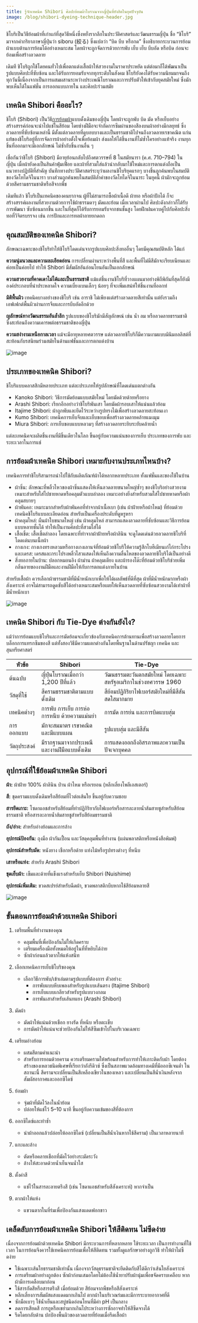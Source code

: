 ```yaml
---
title: รู้จักเทคนิค Shibori ศิลปะย้อมผ้าโบราณจากญี่ปุ่นที่ยังฮิตในยุคปัจจุบัน
image: /blog/shibori-dyeing-technique-header.jpg
---
```


ชิโบริเป็นวิธีย้อมผ้าที่เก่าแก่ที่สุดวิธีหนึ่งซึ่งหยั่งรากลึกในประวัติศาสตร์และวัฒนธรรมญี่ปุ่น ชื่อ “ชิโบริ” มาจากคำกริยาภาษาญี่ปุ่นว่า siboru (絞る) ซึ่งแปลว่า “บิด บีบ หรือกด” ซึ่งอธิบายกระบวนการย้อมผ้าแบบต้านการย้อมได้อย่างเหมาะสม โดยผ้าจะถูกจัดการด้วยการพับ เย็บ เย็บ บีบอัด หรือบิด ก่อนจะย้อมเพื่อสร้างลวดลาย

เดิมที ชิโบริถูกใช้โดยคนทั่วไปเพื่อตกแต่งเสื้อผ้าให้สวยงามในราคาประหยัด แต่ต่อมาก็ได้พัฒนาเป็นรูปแบบศิลปะที่ซับซ้อน และได้รับการยอมรับจากทุกระดับในสังคม ชิโบริยังคงได้รับความนิยมมาจนถึงทุกวันนี้เนื่องจากเป็นการผสมผสานระหว่างประเพณีโบราณและการปรับตัวให้เข้ากับยุคสมัยใหม่ ซึ่งมักพบเห็นได้ในแฟชั่น การออกแบบภายใน และศิลปะร่วมสมัย

## เทคนิค Shibori คืออะไร?

ชิโบริ (Shibori) เป็นวิธี[การย้อมผ้า](/blog/how-to-do-tie-dye-shirt)แบบดั้งเดิมของญี่ปุ่น โดยผ้าจะถูกพับ บิด มัด หรือเย็บอย่างสร้างสรรค์ก่อนจะนำไปแช่ในสีย้อม โดยช่างฝีมือจะจำกัดการซึมผ่านของสีลงบนผ้าอย่างมีกลยุทธ์ ซึ่งลวดลายที่ซับซ้อนเหล่านี้ มีตั้งแต่ลวดลายที่ดูบอบบางและเป็นธรรมชาติไปจนถึงลวดลายเรขาคณิต แก่นแท้ของชิโบริอยู่ที่การจัดการผ้าอย่างตั้งใจเพื่อย้อมผ้า ส่งผลให้ได้ชิ้นงานที่ไม่ซ้ำใครอย่างแท้จริง งานทุกชิ้นที่ออกมาจะมีเอกลักษณ์ ไม่ซ้ำกับชิ้นงานอื่น ๆ

เชื่อกันว่าชิโบริ (Shibori) มีอายุย้อนกลับไปถึงศตวรรษที่ 8 ในสมัยนารา (ค.ศ. 710–794) ในญี่ปุ่น เมื่อผ้ายังคงเป็นสินค้าฟุ่มเฟือย และผ้าที่สวมใส่แล้วนำกลับมาใช้ใหม่และการตกแต่งถือเป็นแนวทางปฏิบัติที่สำคัญ บันทึกทางประวัติศาสตร์ระบุว่าผลงานชิโบริยุคแรกๆ บางชิ้นถูกค้นพบในสมบัติของวัดโทไดจิในนารา บางส่วนถูกค้นพบในสมบัติล้ำค่าของวัดโทไดจิในนาระ ในยุคนี้ ผ้ามักจะถูกย้อมด้วยสีครามธรรมชาติหรือสีจากพืช

เดิมทีแล้ว ชิโบริเป็นเทคนิคของคนยากจน ผู้ที่ไม่สามารถซื้อผ้าเนื้อดี ผ้าทอ หรือผ้าปักได้ ก็จะสร้างสรรค์ผลงานที่สวยงามด้วยการใช้ผ้าธรรมดาๆ มัดและย้อม เมื่อเวลาผ่านไป ศิลปะดังกล่าวก็ได้รับการพัฒนา ซับซ้อนมากขึ้น และในที่สุดก็ได้รับการยอมรับจากชนชั้นสูง โดยฝึกฝนควบคู่ไปกับศิลปะสิ่งทอที่วิจิตรบรรจง เช่น การปักและการทอผ้าลายยกดอก

## คุณสมบัติของเทคนิค Shibori?

ลักษณะเฉพาะของชิโบริทำให้ชิโบริโดดเด่นจากรูปแบบศิลปะสิ่งทออื่นๆ โดยมีคุณสมบัติหลัก ได้แก่

**ความนุ่มนวลและความละเอียดอ่อน** การเปลี่ยนผ่านระหว่างพื้นที่สี และพื้นที่ไม่มีสีมักจะเรียบเนียนและค่อยเป็นค่อยไป ทำให้ Shibori มีสัมผัสอันอ่อนโยนอันเป็นเอกลักษณ์

**ความสวยงามที่คาดเดาไม่ได้และเป็นธรรมชาติ** แม้แต่ชิ้นงานชิโบริที่วางแผนมาอย่างพิถีพิถันที่สุดก็ยังมีองค์ประกอบที่น่าประหลาดใจ ความเบี่ยงเบนเล็กๆ น้อยๆ ที่จะเพิ่มเสน่ห์ให้ชิ้นงานที่ออกท่

**มิติพื้นผิว** เทคนิคบางอย่างของชิโบริ เช่น อาราชิ ไม่เพียงแต่สร้างลวดลายสีเท่านั้น แต่ยังรวมถึงเอฟเฟกต์พื้นผิวผ่านการจีบและการบีบอัดอีกด้วย

**ญลักษณ์ทางวัฒนธรรมอันล้ำลึก** รูปแบบของชิโบริมักมีสัญลักษณ์ เช่น น้ำ ลม หรือลวดลายธรรมชาติ ซึ่งสะท้อนถึงความเคารพต่อธรรมชาติของญี่ปุ่น

**ความสง่างามเหนือกาลเวลา** แม้จะมีอายุหลายศตวรรษ แต่ลวดลายชิโบริก็มีความงามแบบมินิมอลลิสต์ที่สะท้อนกับรสนิยมร่วมสมัยในด้านแฟชั่นและการตกแต่งบ้าน

![image](/blog/shibori-dyeing-technique-1.jpg)

## ประเภทของเทคนิค Shibori?

ชิโบริแบบคลาสสิกมีหลายประเภท แต่ละประเภทให้รูปลักษณ์ที่โดดเด่นแตกต่างกัน

- Kanoko Shibori: วิธีการมัดย้อมแบบสมัยใหม่ โดยมัดด้วยด้ายหรือยาง
- Arashi Shibori: เรียกอีกอย่างว่าชิโบริพันเสา โดยมัดผ้ารอบเสาให้แน่นแล้วย้อม
- Itajime Shibori: ผ้าถูกพับและยึดไว้ระหว่างรูปทรงไม้เพื่อสร้างลวดลายสะท้อนเงา
- Kumo Shibori: เทคนิคการเย็บจีบและเย็บขอบเพื่อสร้างลวดลายคล้ายแมงมุม
- Miura Shibori: การเย็บขอบแบบหลวมๆ ที่สร้างลวดลายระยิบระยับคล้ายน้ำ

แต่ละเทคนิคจะผลิตชิ้นงานที่มีชิ้นเดียวในโลก ขึ้นอยู่กับความแน่นของการเย็บ ประเภทของการพับ และระยะเวลาในการแช่

## การย้อมผ้าเทคนิค Shibori เหมาะกับงานประเภทไหนบ้าง?

เทคนิคการทำชิโบริสามารถนำไปใช้กับผลิตภัณฑ์ผ้าได้หลากหลายประเภท ทั้งแฟชั่นและของใช้ในบ้าน

- ผ้าซิ่น: ลักษณะที่พลิ้วไหวของผ้าซิ่นแสดงให้เห็นลวดลายขนาดใหญ่ซ้ำๆ ของชิโบริอย่างสวยงาม เหมาะสำหรับใส่ไปชายหาดหรือคลุมตัวแบบลำลอง เหมาะอย่างยิ่งสำหรับสวมใส่ไปชายหาดหรือผ้าคลุมสบายๆ
- ผ้าพันคอ: เหมาะมากสำหรับผ้าพันคอที่ทำจากผ้าเนื้อเบา (เช่น ผ้าฝ้ายหรือผ้าไหม) ที่ย้อมด้วยเทคนิคชิโบริแบบละเอียดอ่อน สำหรับเป็นเครื่องประดับที่ดูหรูหรา
- ผ้าคลุมไหล่: ผืนผ้าใบขนาดใหญ่ เช่น ผ้าคลุมไหล่ สามารถแสดงลวดลายที่ซับซ้อนและวิธีการย้อมแบบหลายชั้นได้ ทำให้เป็นงานศิลปะที่สวมใส่ได้
- เสื้อเชิ้ต: เสื้อเชิ้ตลำลอง โดยเฉพาะที่ทำจากผ้าฝ้ายหรือผ้าลินิน จะดูโดดเด่นด้วยลวดลายชิโบริที่โดดเด่นบนเนื้อผ้า
- กางเกง: กางเกงทรงหลวมหรือกางเกงเลานจ์ที่ย้อมด้วยชิโบริให้ความรู้สึกโบฮีเมียนเก๋ไก๋กระโปรงและเดรส: เดรสและกระโปรงพลิ้วไสวแสดงให้เห็นถึงความลื่นไหลของลวดลายชิโบริได้เป็นอย่างดี
- สิ่งทอภายในบ้าน: ปลอกหมอนอิง ผ้าม่าน ผ้าคลุมเตียง และผ้ารองโต๊ะที่ย้อมด้วยชิโบริช่วยเพิ่มกลิ่นอายของงานฝีมือและงานฝีมือให้กับการตกแต่งภายในบ้าน

สำหรับเสื้อผ้า ควรเลือกผ้าธรรมชาติที่มีน้ำหนักเบาเพื่อให้ได้ผลลัพธ์ที่ดีที่สุด ผ้าที่มีน้ำหนักมากหรือผ้าสังเคราะห์ อาจไม่สามารถดูดซับสีได้อย่างเหมาะสมหรือเผยให้เห็นลวดลายที่ซับซ้อนสวยงามได้เท่าผ้าที่มีน้ำหนักเบา

![image](/blog/shibori-dyeing-technique-2.jpg)

## เทคนิค Shibori กับ Tie-Dye ต่างกันยังไง?

แม้ว่าการย้อมแบบชิโบริและการมัดย้อมจะเกี่ยวข้องกับเทคนิคการต้านทานเพื่อสร้างลวดลายโดยการบล็อกการแทรกซึมของสี แต่ทั้งสองวิธีมีความแตกต่างกันโดยพื้นฐานในด้านปรัชญา เทคนิค และสุนทรียศาสตร์

| หัวข้อ       | Shibori                                      | Tie-Dye                                                       |
| ------------ | -------------------------------------------- | ------------------------------------------------------------- |
| ต้นฉบับ      | ญี่ปุ่นโบราณเมื่อกว่า 1,200 ปีที่แล้ว        | วัฒนธรรมตะวันตกสมัยใหม่ โดยเฉพาะสหรัฐอเมริกาในช่วงทศวรรษ 1960 |
| วัสดุที่ใช้  | สีครามธรรมชาติตามแบบดั้งเดิม                 | สีย้อมปฏิกิริยาไฟเบอร์สมัยใหม่ที่มีสีสันสดใสมากมาย            |
| เทคนิคต่างๆ  | การพับ การเย็บ การห่อ การหนีบ ด้วยความแม่นยำ | การมัด การย่น และการบิดแบบสุ่ม                                |
| การออกแบบ    | มักจะสมมาตร เรขาคณิต และมีแบบแผน             | รูปแบบสุ่ม และมีสีสัน                                         |
| วัตถุประสงค์ | มีรากฐานมาจากประเพณีและงานฝีมือแบบดั้งเดิม   | การแสดงออกถึงอิสรภาพและความเป็นปัจเจกบุคคล                    |

## อุปกรณ์ที่ใช้ย้อมผ้าเทคนิค Shibori

**ผ้า:** ผ้าฝ้าย 100% ผ้าลินิน ป่าน ผ้าไหม หรือเรยอน (หลีกเลี่ยงโพลีเอสเตอร์)

**สี:** ชุดครามแบบดั้งเดิมหรือสีย้อมที่ไวต่อเส้นใย ขึ้นอยู่กับความชอบ

**สารยึดเกาะ:** โซดาแอชสำหรับสีย้อมที่ทำปฏิกิริยากับไฟเบอร์หรือสารละลายน้ำส้มสายชูสำหรับสีย้อมธรรมชาติ หรือสารละลายน้ำส้มสายชูสำหรับสีย้อมธรรมชาติ

**ถัง/อ่าง:** สำหรับอ่างย้อมและการล้าง

**อุปกรณ์ป้องกัน:** ถุงมือ ผ้ากันเปื้อน และวัสดุคลุมพื้นที่ทำงาน (แผ่นพลาสติกหรือหนังสือพิมพ์)

**อุปกรณ์สำหรับมัด:** หนังยาง เชือกหรือด้าย แท่งไม้หรือรูปทรงต่างๆ ที่หนีบ

**เสาหรือแท่ง:** สำหรับ Arashi Shibori

**ชุดเย็บผ้า:** เข็มและด้ายที่แข็งแรงสำหรับเย็บ Shibori (Nuishime)

**อุปกรณ์เพิ่มเติม:** ขวดสเปรย์สำหรับฉีดผ้า, ขวดพลาสติกบีบหากใช้สีย้อมหลายสี

![image](/blog/shibori-dyeing-technique-3.jpg)

## ขั้นตอนการย้อมผ้าด้วยเทคนิค Shibori

1. เตรียมพื้นที่ทำงานของคุณ
    - คลุมพื้นที่เพื่อป้องกันไม่ให้เกิดคราบ
    - เตรียมเครื่องมือทั้งหมดให้อยู่ในที่ที่หยิบได้ง่าย
    - ซักผ้าก่อนแล้วตากให้แห้งสนิท

2. เลือกเทคนิคการเย็บชิโบริของคุณ
    - เลือกวิธีการพับ/เข้าเล่มตามรูปแบบที่ต้องการ
    ตัวอย่าง:  
        - การพับแบบหีบเพลงสำหรับรูปแบบเส้นตรง (Itajime Shibori)
        - การเย็บแบบเกลียวสำหรับรูปแบบวงกลม
        - การพันเสาสำหรับเส้นทแยง (Arashi Shibori) 

3. มัดผ้า
    - มัดผ้าให้แน่นด้วยเชือก ยางรัด ที่หนีบ หรือตะเข็บ
    - การมัดผ้าให้แน่นจะช่วยป้องกันไม่ให้สีซึมเข้าไปในบริเวณเฉพาะ

4. เตรียมอ่างย้อม
    - ผสมสีตามคำแนะนำ
    - สำหรับการยอมด้วยคราม ควรเตรียมครามให้พร้อมสำหรับการทำให้เกาะติดกับผ้า โดยต้องสร้างของเหลวชนิดพิเศษที่เรียกว่าถังรีดิวซ์ ซึ่งเป็นสภาพแวดล้อมทางเคมีที่มีออกซิเจนต่ำ ในสถานะนี้ สีครามจะเปลี่ยนเป็นสีเหลืองเขียวในของเหลว และเปลี่ยนเป็นสีน้ำเงินหลังจากสัมผัสอากาศและออกซิไดซ์

5. ย้อมผ้า
    - จุ่มผ้าที่มัดไว้ลงในน้ำย้อม
    - ปล่อยให้แช่ไว้ 5–10 นาที ขึ้นอยู่กับความเข้มของสีที่ต้องการ

6. ออกซิไดซ์และทำซ้ำ
    - นำผ้าออกแล้วปล่อยให้ออกซิไดซ์ (เปลี่ยนเป็นสีน้ำเงินหากใช้สีคราม) เป็นเวลาหลายนาที

7. แกะและล้าง
    - ตัดหรือคลายเชือกที่มัดไว้อย่างระมัดระวัง
    - ล้างให้สะอาดด้วยน้ำเย็นจนน้ำใส

8. ตั้งค่าสี
    - แช่ไว้ในสารละลายตรึงสี (เช่น โซดาแอชสำหรับสีสังเคราะห์) หากจำเป็น

9. ตากผ้าให้แห้ง
    - แขวนตากในที่ร่มเพื่อป้องกันแสงแดดฟอกขาว

## เคล็ดลับการย้อมผ้าเทคนิค Shibori ให้สีติดทน ไม่ซีดง่าย

เนื่องจากการย้อมผ้าด้วยเทคนิค Shibori มีกระบวนการที่หลากหลาย ใช้ระยะเวลา เป็นการทำงานที่ใช้เวลา ในการย้อมจึงควรใช้เทคนิคการย้อมเพื่อให้สีติดทน รวมทั้งดูแลรักษาอย่างถูกวิธี ทำให้ผ้าไม่ซืดง่าย

- ใช้เฉพาะเส้นใยธรรมชาติเท่านั้น เนื่องจากวัสดุธรรมชาติจะยึดติดกับสีได้ดีกว่าเส้นใยสังเคราะห์
- การเตรียมผ้าอย่างถูกต้อง ซักผ้าก่อนเสมอโดยไม่ต้องใช้น้ำยาปรับผ้านุ่มเพื่อขจัดคราบเคลือบ หากผ้ามีการเคลือบมาก่อน
- ใช้สารกัดสีหรือสารตรึงสี เมื่อย้อมด้วย สีย้อมจากพืชหรือสีสังเคราะห์
- หลีกเลี่ยงการสัมผัสแสงแดดมากเกินไป ตากผ้าในบริเวณร่มและมีการระบายอากาศที่ดี
- ซักมือเบาๆ ใช้น้ำเย็นและสบู่ชนิดอ่อนโยนที่มีค่า pH เป็นกลาง
- ลดการเสียดสี การถูหรือเขย่ามากเกินไประหว่างการซักอาจทำให้สีซีดจางได้
- รีดโดยกลับด้าน ปกป้องพื้นผิวของลวดลายที่ย้อมเมื่อรีดเสื้อผ้า